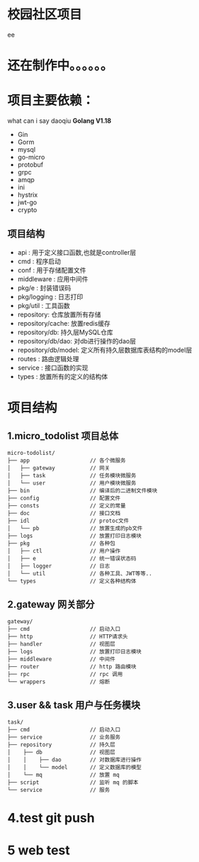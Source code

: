 # 校园社区项目
ee
# 还在制作中。。。。。。

# 项目主要依赖：
 what can i say
 daoqiu
**Golang V1.18**

- Gin
- Gorm
- mysql
- go-micro
- protobuf
- grpc
- amqp
- ini
- hystrix
- jwt-go
- crypto





## 项目结构


- api : 用于定义接口函数,也就是controller层
- cmd : 程序启动
- conf : 用于存储配置文件
- middleware : 应用中间件
- pkg/e : 封装错误码
- pkg/logging : 日志打印
- pkg/util : 工具函数
- repository: 仓库放置所有存储
- repository/cache: 放置redis缓存
- repository/db: 持久层MySQL仓库
- repository/db/dao: 对db进行操作的dao层
- repository/db/model: 定义所有持久层数据库表结构的model层
- routes : 路由逻辑处理
- service : 接口函数的实现
- types : 放置所有的定义的结构体

# 项目结构
## 1.micro_todolist 项目总体
```
micro-todolist/
├── app                   // 各个微服务
│   ├── gateway           // 网关
│   ├── task              // 任务模块微服务
│   └── user              // 用户模块微服务
├── bin                   // 编译后的二进制文件模块
├── config                // 配置文件
├── consts                // 定义的常量
├── doc                   // 接口文档
├── idl                   // protoc文件
│   └── pb                // 放置生成的pb文件
├── logs                  // 放置打印日志模块
├── pkg                   // 各种包
│   ├── ctl               // 用户操作
│   ├── e                 // 统一错误状态码
│   ├── logger            // 日志
│   └── util              // 各种工具、JWT等等..
└── types                 // 定义各种结构体
```

## 2.gateway 网关部分
```
gateway/
├── cmd                   // 启动入口
├── http                  // HTTP请求头
├── handler               // 视图层
├── logs                  // 放置打印日志模块
├── middleware            // 中间件
├── router                // http 路由模块
├── rpc                   // rpc 调用
└── wrappers              // 熔断
```

## 3.user && task 用户与任务模块
```
task/
├── cmd                   // 启动入口
├── service               // 业务服务
├── repository            // 持久层
│    ├── db               // 视图层
│    │    ├── dao         // 对数据库进行操作
│    │    └── model       // 定义数据库的模型
│    └── mq               // 放置 mq
├── script                // 监听 mq 的脚本
└── service               // 服务
```


# 4.test git push
# 5 web test
